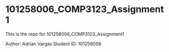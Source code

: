 # 101258006_COMP3123_Assignment1

This is the repo for 101258006_COMP3123_Assignment1

Author: Adrian Vargas
Student ID: 101258006